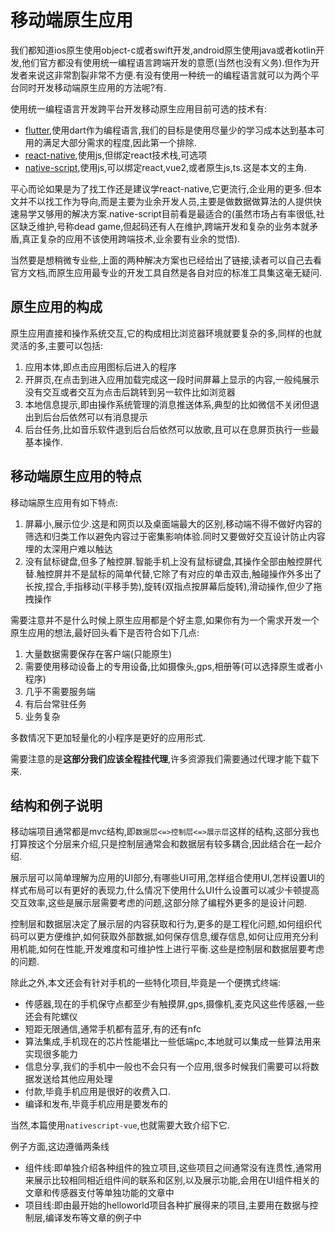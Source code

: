 # 移动端原生应用

我们都知道ios原生使用object-c或者swift开发,android原生使用java或者kotlin开发,他们官方都没有使用统一编程语言跨端开发的意愿(当然也没有义务).但作为开发者来说这非常割裂非常不方便.有没有使用一种统一的编程语言就可以为两个平台同时开发移动端原生应用的方法呢?有.

使用统一编程语言开发跨平台开发移动原生应用目前可选的技术有:

+ [flutter](https://flutter.dev/),使用dart作为编程语言,我们的目标是使用尽量少的学习成本达到基本可用的满足大部分需求的程度,因此第一个排除.
+ [react-native](https://reactnative.cn/docs),使用js,但绑定react技术栈,可选项
+ [native-script](https://nativescript.org/),使用js,可以绑定react,vue2,或者原生js,ts.这是本文的主角.

平心而论如果是为了找工作还是建议学react-native,它更流行,企业用的更多.但本文并不以找工作为导向,而是主要为业余开发人员,主要是做数据做算法的人提供快速易学又够用的解决方案.native-script目前看是最适合的(虽然市场占有率很低,社区缺乏维护,号称dead game,但起码还有人在维护,跨端开发和复杂的业务本就矛盾,真正复杂的应用不该使用跨端技术,业余要有业余的觉悟).

当然要是想稍微专业些,上面的两种解决方案也已经给出了链接,读者可以自己去看官方文档,而原生应用最专业的开发工具自然是各自对应的标准工具集这毫无疑问.

## 原生应用的构成

原生应用直接和操作系统交互,它的构成相比浏览器环境就要复杂的多,同样的也就灵活的多,主要可以包括:

1. 应用本体,即点击应用图标后进入的程序
2. 开屏页,在点击到进入应用加载完成这一段时间屏幕上显示的内容,一般纯展示没有交互或者交互为点击后跳转到另一软件比如浏览器
3. 本地信息提示,即由操作系统管理的消息推送体系,典型的比如微信不关闭但退出到后台后依然可以有消息提示
4. 后台任务,比如音乐软件退到后台后依然可以放歌,且可以在息屏页执行一些最基本操作.

## 移动端原生应用的特点

移动端原生应用有如下特点:

1. 屏幕小,展示位少.这是和网页以及桌面端最大的区别,移动端不得不做好内容的筛选和归类工作以避免内容过于密集影响体验.同时又要做好交互设计防止内容埋的太深用户难以触达
2. 没有鼠标键盘,但多了触控屏.智能手机上没有鼠标键盘,其操作全部由触控屏代替.触控屏并不是鼠标的简单代替,它除了有对应的单击双击,触碰操作外多出了长按,捏合,手指移动(平移手势),旋转(双指点按屏幕后旋转),滑动操作,但少了拖拽操作

需要注意并不是什么时候上原生应用都是个好主意,如果你有为一个需求开发一个原生应用的想法,最好回头看下是否符合如下几点:

1. 大量数据需要保存在客户端(只能原生)
2. 需要使用移动设备上的专用设备,比如摄像头,gps,相册等(可以选择原生或者小程序)
3. 几乎不需要服务端
4. 有后台常驻任务
5. 业务复杂

多数情况下更加轻量化的小程序是更好的应用形式.

需要注意的是**这部分我们应该全程挂代理**,许多资源我们需要通过代理才能下载下来.

## 结构和例子说明

移动端项目通常都是mvc结构,即`数据层<=>控制层<=>展示层`这样的结构,这部分我也打算按这个分层来介绍,只是控制层通常会和数据层有较多耦合,因此结合在一起介绍.

展示层可以简单理解为应用的UI部分,有哪些UI可用,怎样组合使用UI,怎样设置UI的样式布局可以有更好的表现力,什么情况下使用什么UI什么设置可以减少卡顿提高交互效率,这些是展示层需要考虑的问题,这部分除了编程外更多的是设计问题.

控制层和数据层决定了展示层的内容获取和行为,更多的是工程化问题,如何组织代码可以更方便维护,如何获取外部数据,如何保存信息,缓存信息,如何让应用充分利用机能,如何在性能,开发难度和可维护性上进行平衡.这些是控制层和数据层要考虑的问题.

除此之外,本文还会有针对手机的一些特化项目,毕竟是一个便携式终端:

+ 传感器,现在的手机保守点都至少有触摸屏,gps,摄像机,麦克风这些传感器,一些还会有陀螺仪
+ 短距无限通信,通常手机都有蓝牙,有的还有nfc
+ 算法集成,手机现在的芯片性能堪比一些低端pc,本地就可以集成一些算法用来实现很多能力
+ 信息分享,我们的手机中一般也不会只有一个应用,很多时候我们需要可以将数据发送给其他应用处理
+ 付款,毕竟手机应用是很好的收费入口.
+ 编译和发布,毕竟手机应用是要发布的

当然,本篇使用`nativescript-vue`,也就需要大致介绍下它.

例子方面,这边遵循两条线

+ 组件线:即单独介绍各种组件的独立项目,这些项目之间通常没有连贯性,通常用来展示比较相同相近组件间的联系和区别,以及展示功能,会用在UI组件相关的文章和传感器支付等单独功能的文章中
+ 项目线:即由最开始的helloworld项目各种扩展得来的项目,主要用在数据与控制层,编译发布等文章的例子中